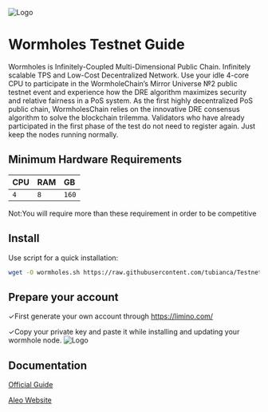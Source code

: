 
![Logo](https://static.wixstatic.com/media/0669d3_ec1ca1ed21824c4b87442759f7aa0bcb~mv2.png/v1/fill/w_306,h_306,al_c,q_85,usm_0.66_1.00_0.01,enc_auto/3209DD3F-1AAF-48F2-A848-4ADAD1A97C64_PNG.png)
# Wormholes Testnet Guide 

Wormholes is Infinitely-Coupled Multi-Dimensional Public Chain. Infinitely scalable TPS and Low-Cost Decentralized Network.
Use your idle 4-core CPU to participate in the WormholeChain’s Mirror Universe №2 public testnet event and experience how the DRE algorithm maximizes security and relative fairness in a PoS system.
As the first highly decentralized PoS public chain, WormholesChain relies on the innovative DRE consensus algorithm to solve the blockchain trilemma.
Validators who have already participated in the first phase of the test do not need to register again. Just keep the nodes running normally. 



## Minimum Hardware Requirements




| CPU | RAM     | GB                |
| :-------- | :------- | :------------------------- |
|   `4` | `8` | `160` |


Not:You will require more than these requirement in order to be competitive



## Install

Use script for a quick installation:
```bash
wget -O wormholes.sh https://raw.githubusercontent.com/tubianca/Testnets/main/Wormholes/wormholes.sh && chmod +x wormholes.sh && ./wormholes.sh
```


## Prepare your account

✓First generate your own account through https://limino.com/

✓Copy your private key and paste it while installing and updating your wormhole node.
![Logo](https://static.wixstatic.com/media/0669d3_beb5771f75fd40f5affa7ab7faddc7f4~mv2.jpeg/v1/fill/w_1200,h_1200,al_c,q_85,usm_0.66_1.00_0.01,enc_auto/A952B65C-FC06-4625-9E96-31AAF120D4AD_JPEG.jpeg)




## Documentation

[Official Guide](https://www.wormholes.com/docs/install/run/index.html#the-approach)

[Aleo Website](https://www.wormholes.com/)


